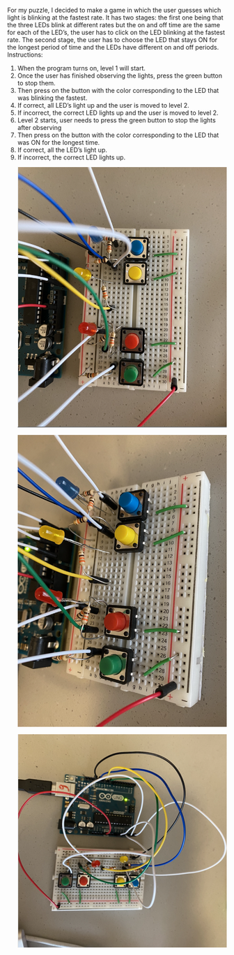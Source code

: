 For my puzzle, I decided to make a game in which the user guesses which light is blinking at the fastest rate. It has two stages: the first one being that the three LEDs blink at different rates but the on and off time are the same for each of the LED’s, the user has to click on the LED blinking at the fastest rate. The second stage, the user has to choose the LED that stays ON for the longest period of time and the LEDs have different on and off periods. </br> 
Instructions: 
<ol> 
  <li>When the program turns on, level 1 will start.</li> 

<li>Once the user has finished observing the lights, press the green button to stop them. </li>
<li>Then press on the button with the color corresponding to the LED that was blinking the fastest. </li>
<li>If correct, all LED’s light up and the user is moved to level 2. </li>
<li>If incorrect, the correct LED lights up and the user is moved to level 2. </li>
<li>Level 2 starts, user needs to press the green button to stop the lights after observing </li>
<li>Then press on the button with the color corresponding to the LED that was ON for the longest time. </li>
<li>If correct, all the LED’s light up. </li>
<li>If incorrect, the correct LED lights up. </li>

![](https://github.com/LiyanIbrahim/intro-to-IM/blob/master/November3/Screen%20Shot%202020-11-02%20at%205.06.36%20PM.png)

![](https://github.com/LiyanIbrahim/intro-to-IM/blob/master/November3/Screen%20Shot%202020-11-02%20at%205.06.42%20PM.png)

![](https://github.com/LiyanIbrahim/intro-to-IM/blob/master/November3/Screen%20Shot%202020-11-02%20at%205.06.57%20PM.png)
